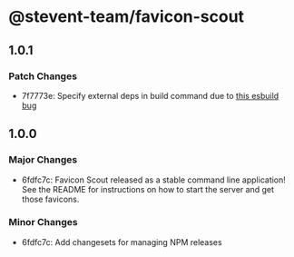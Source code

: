 # @stevent-team/favicon-scout

## 1.0.1

### Patch Changes

- 7f7773e: Specify external deps in build command due to [this esbuild bug](https://github.com/evanw/esbuild/issues/1958)

## 1.0.0

### Major Changes

- 6fdfc7c: Favicon Scout released as a stable command line application! See the README for instructions on how to start the server and get those favicons.

### Minor Changes

- 6fdfc7c: Add changesets for managing NPM releases
